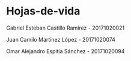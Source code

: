 # Hojas-de-vida

Gabriel Esteban Castillo Ramírez - 20171020021

Juan Camilo Martínez López - 20171020074

Omar Alejandro Espitia Sánchez - 20171020094
